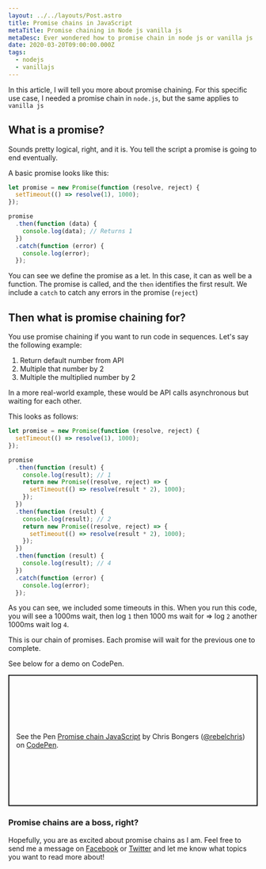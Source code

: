 ```yaml
---
layout: ../../layouts/Post.astro
title: Promise chains in JavaScript
metaTitle: Promise chaining in Node js vanilla js
metaDesc: Ever wondered how to promise chain in node js or vanilla js
date: 2020-03-20T09:00:00.000Z
tags:
  - nodejs
  - vanillajs
---
```


In this article, I will tell you more about promise chaining. For this specific use case, I needed a promise chain in `node.js`, but the same applies to `vanilla js`

## What is a promise?

Sounds pretty logical, right, and it is. You tell the script a promise is going to end eventually.

A basic promise looks like this:

```js
let promise = new Promise(function (resolve, reject) {
  setTimeout(() => resolve(1), 1000);
});

promise
  .then(function (data) {
    console.log(data); // Returns 1
  })
  .catch(function (error) {
    console.log(error);
  });
```

You can see we define the promise as a let. In this case, it can as well be a function. The promise is called, and the `then` identifies the first result. We include a `catch` to catch any errors in the promise (`reject`)

## Then what is promise chaining for?

You use promise chaining if you want to run code in sequences. Let's say the following example:

1. Return default number from API
2. Multiple that number by 2
3. Multiple the multiplied number by 2

In a more real-world example, these would be API calls asynchronous but waiting for each other.

This looks as follows:

```js
let promise = new Promise(function (resolve, reject) {
  setTimeout(() => resolve(1), 1000);
});

promise
  .then(function (result) {
    console.log(result); // 1
    return new Promise((resolve, reject) => {
      setTimeout(() => resolve(result * 2), 1000);
    });
  })
  .then(function (result) {
    console.log(result); // 2
    return new Promise((resolve, reject) => {
      setTimeout(() => resolve(result * 2), 1000);
    });
  })
  .then(function (result) {
    console.log(result); // 4
  })
  .catch(function (error) {
    console.log(error);
  });
```

As you can see, we included some timeouts in this. When you run this code, you will see a 1000ms wait, then log `1` then 1000 ms wait for => log `2` another 1000ms wait log `4`.

This is our chain of promises. Each promise will wait for the previous one to complete.

See below for a demo on CodePen.

<p class="codepen" data-height="265" data-theme-id="dark" data-default-tab="js,result" data-user="rebelchris" data-slug-hash="MWwBOwy" style="height: 265px; box-sizing: border-box; display: flex; align-items: center; justify-content: center; border: 2px solid; margin: 1em 0; padding: 1em;" data-pen-title="Promise chain JavaScript">
  <span>See the Pen <a href="https://codepen.io/rebelchris/pen/MWwBOwy">
  Promise chain JavaScript</a> by Chris Bongers (<a href="https://codepen.io/rebelchris">@rebelchris</a>)
  on <a href="https://codepen.io">CodePen</a>.</span>
</p>
<script async src="https://static.codepen.io/assets/embed/ei.js"></script>

### Promise chains are a boss, right?

Hopefully, you are as excited about promise chains as I am. Feel free to send me a message on [Facebook](https://www.facebook.com/DailyDevTipsBlog) or [Twitter](https://twitter.com/DailyDevTips1) and let me know what topics you want to read more about!
